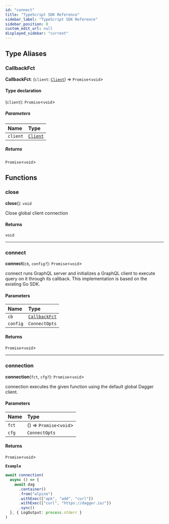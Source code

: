 ```yaml
---
id: "connect"
title: "TypeScript SDK Reference"
sidebar_label: "TypeScript SDK Reference"
sidebar_position: 0
custom_edit_url: null
displayed_sidebar: "current"
---
```


## Type Aliases

### CallbackFct

 **CallbackFct**: (`client`: [`Client`](../classes/api_client_gen.Client.md)) => `Promise`\<`void`\>

#### Type declaration

(`client`): `Promise`\<`void`\>

##### Parameters

| Name | Type |
| :------ | :------ |
| `client` | [`Client`](../classes/api_client_gen.Client.md) |

##### Returns

`Promise`\<`void`\>

## Functions

### close

**close**(): `void`

Close global client connection

#### Returns

`void`

___

### connect

**connect**(`cb`, `config?`): `Promise`\<`void`\>

connect runs GraphQL server and initializes a
GraphQL client to execute query on it through its callback.
This implementation is based on the existing Go SDK.

#### Parameters

| Name | Type |
| :------ | :------ |
| `cb` | [`CallbackFct`](connect.md#callbackfct) |
| `config` | `ConnectOpts` |

#### Returns

`Promise`\<`void`\>

___

### connection

**connection**(`fct`, `cfg?`): `Promise`\<`void`\>

connection executes the given function using the default global Dagger client.

#### Parameters

| Name | Type |
| :------ | :------ |
| `fct` | () => `Promise`\<`void`\> |
| `cfg` | `ConnectOpts` |

#### Returns

`Promise`\<`void`\>

**`Example`**

```ts
await connection(
  async () => {
    await dag
      .container()
      .from("alpine")
      .withExec(["apk", "add", "curl"])
      .withExec(["curl", "https://dagger.io/"])
      .sync()
  }, { LogOutput: process.stderr }
)
```
